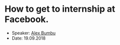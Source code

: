 # How to get to internship at Facebook.
- Speaker: [Alex Bumbu](https://www.facebook.com/bumbu)
- Date: 19.09.2018
